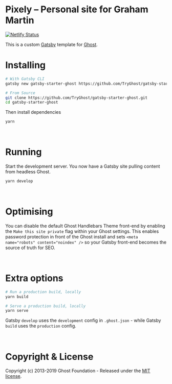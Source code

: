 # Pixely – Personal site for Graham Martin

[![Netlify Status](https://api.netlify.com/api/v1/badges/5877c28b-ce78-4541-84f9-e97d9b91ce9c/deploy-status)](https://app.netlify.com/sites/wonderful-meninsky-eec361/deploys)

This is a custom [Gatsby](https://gatsbyjs.org) template for [Ghost](https://ghost.org).

# Installing

```bash
# With Gatsby CLI
gatsby new gatsby-starter-ghost https://github.com/TryGhost/gatsby-starter-ghost.git
```

```bash
# From Source
git clone https://github.com/TryGhost/gatsby-starter-ghost.git
cd gatsby-starter-ghost
```

Then install dependencies

```bash
yarn
```

&nbsp;

# Running

Start the development server. You now have a Gatsby site pulling content from headless Ghost.

```bash
yarn develop
```

&nbsp;

# Optimising

You can disable the default Ghost Handlebars Theme front-end by enabling the `Make this site private` flag within your Ghost settings. This enables password protection in front of the Ghost install and sets `<meta name="robots" content="noindex" />` so your Gatsby front-end becomes the source of truth for SEO.

&nbsp;

# Extra options

```bash
# Run a production build, locally
yarn build

# Serve a production build, locally
yarn serve
```

Gatsby `develop` uses the `development` config in `.ghost.json` - while Gatsby `build` uses the `production` config.

&nbsp;

# Copyright & License

Copyright (c) 2013-2019 Ghost Foundation - Released under the [MIT license](LICENSE).

